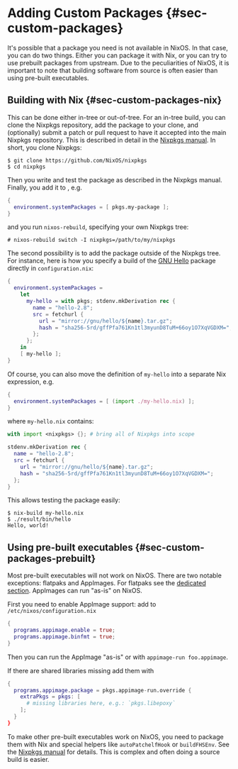# Adding Custom Packages {#sec-custom-packages}

It's possible that a package you need is not available in NixOS. In that
case, you can do two things. Either you can package it with Nix, or you can try
to use prebuilt packages from upstream. Due to the peculiarities of NixOS, it
is important to note that building software from source is often easier than
using pre-built executables.

## Building with Nix {#sec-custom-packages-nix}

This can be done either in-tree or out-of-tree. For an in-tree build, you can
clone the Nixpkgs repository, add the package to your clone, and (optionally)
submit a patch or pull request to have it accepted into the main Nixpkgs
repository. This is described in detail in the [Nixpkgs
manual](https://nixos.org/nixpkgs/manual). In short, you clone Nixpkgs:

```ShellSession
$ git clone https://github.com/NixOS/nixpkgs
$ cd nixpkgs
```

Then you write and test the package as described in the Nixpkgs manual.
Finally, you add it to [](#opt-environment.systemPackages), e.g.

```nix
{
  environment.systemPackages = [ pkgs.my-package ];
}
```

and you run `nixos-rebuild`, specifying your own Nixpkgs tree:

```ShellSession
# nixos-rebuild switch -I nixpkgs=/path/to/my/nixpkgs
```

The second possibility is to add the package outside of the Nixpkgs
tree. For instance, here is how you specify a build of the
[GNU Hello](https://www.gnu.org/software/hello/) package directly in
`configuration.nix`:

```nix
{
  environment.systemPackages =
    let
      my-hello = with pkgs; stdenv.mkDerivation rec {
        name = "hello-2.8";
        src = fetchurl {
          url = "mirror://gnu/hello/${name}.tar.gz";
          hash = "sha256-5rd/gffPfa761Kn1tl3myunD8TuM+66oy1O7XqVGDXM=";
        };
      };
    in
    [ my-hello ];
}
```

Of course, you can also move the definition of `my-hello` into a
separate Nix expression, e.g.

```nix
{
  environment.systemPackages = [ (import ./my-hello.nix) ];
}
```

where `my-hello.nix` contains:

```nix
with import <nixpkgs> {}; # bring all of Nixpkgs into scope

stdenv.mkDerivation rec {
  name = "hello-2.8";
  src = fetchurl {
    url = "mirror://gnu/hello/${name}.tar.gz";
    hash = "sha256-5rd/gffPfa761Kn1tl3myunD8TuM+66oy1O7XqVGDXM=";
  };
}
```

This allows testing the package easily:

```ShellSession
$ nix-build my-hello.nix
$ ./result/bin/hello
Hello, world!
```

## Using pre-built executables {#sec-custom-packages-prebuilt}

Most pre-built executables will not work on NixOS. There are two notable
exceptions: flatpaks and AppImages. For flatpaks see the [dedicated
section](#module-services-flatpak). AppImages can run "as-is" on NixOS.

First you need to enable AppImage support: add to `/etc/nixos/configuration.nix`

```nix
{
  programs.appimage.enable = true;
  programs.appimage.binfmt = true;
}
```

Then you can run the AppImage "as-is" or with `appimage-run foo.appimage`.

If there are shared libraries missing add them with

```nix
{
  programs.appimage.package = pkgs.appimage-run.override {
    extraPkgs = pkgs: [
      # missing libraries here, e.g.: `pkgs.libepoxy`
    ];
  }
}
```

To make other pre-built executables work on NixOS, you need to package them
with Nix and special helpers like `autoPatchelfHook` or `buildFHSEnv`. See
the [Nixpkgs manual](https://nixos.org/nixpkgs/manual) for details. This
is complex and often doing a source build is easier.
